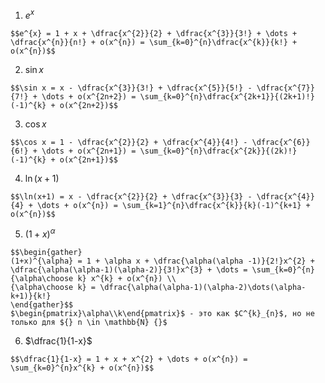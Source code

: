 1. $e^{x}$
```spoiler-markdown
$$e^{x} = 1 + x + \dfrac{x^{2}}{2} + \dfrac{x^{3}}{3!} + \dots + \dfrac{x^{n}}{n!} + o(x^{n}) = \sum_{k=0}^{n}\dfrac{x^{k}}{k!} + o(x^{n})$$
```
2. $\sin x$
```spoiler-markdown
$$\sin x = x - \dfrac{x^{3}}{3!} + \dfrac{x^{5}}{5!} - \dfrac{x^{7}}{7!} + \dots + o(x^{2n+2}) = \sum_{k=0}^{n}\dfrac{x^{2k+1}}{(2k+1)!}(-1)^{k} + o(x^{2n+2})$$
```
3. $\cos x$
```spoiler-markdown
$$\cos x = 1 - \dfrac{x^{2}}{2} + \dfrac{x^{4}}{4!} - \dfrac{x^{6}}{6!} + \dots + o(x^{2n+1}) = \sum_{k=0}^{n}\dfrac{x^{2k}}{(2k)!}(-1)^{k} + o(x^{2n+1})$$
```
4. $\ln(x+1)$
```spoiler-markdown
$$\ln(x+1) = x - \dfrac{x^{2}}{2} + \dfrac{x^{3}}{3} - \dfrac{x^{4}}{4} + \dots + o(x^{n}) = \sum_{k=1}^{n}\dfrac{x^{k}}{k}(-1)^{k+1} + o(x^{n})$$
```
5. $(1+x)^{\alpha}$
```spoiler-markdown
$$\begin{gather}
(1+x)^{\alpha} = 1 + \alpha x + \dfrac{\alpha(\alpha -1)}{2!}x^{2} + \dfrac{\alpha(\alpha-1)(\alpha-2)}{3!}x^{3} + \dots = \sum_{k=0}^{n} {\alpha\choose k} x^{k} + o(x^{n}) \\
{\alpha\choose k} = \dfrac{\alpha(\alpha-1)(\alpha-2)\dots(\alpha-k+1)}{k!}
\end{gather}$$
$\begin{pmatrix}\alpha\\k\end{pmatrix}$ - это как $C^{k}_{n}$, но не только для ${} n \in \mathbb{N} {}$
```

6. $\dfrac{1}{1-x}$
```spoiler-markdown
$$\dfrac{1}{1-x} = 1 + x + x^{2} + \dots + o(x^{n}) = \sum_{k=0}^{n}x^{k} + o(x^{n})$$
```
